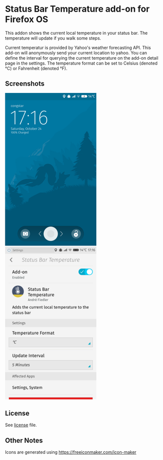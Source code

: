 # Status Bar Temperature add-on for Firefox OS

This addon shows the current local temperature in your status bar. The temperature will update if you walk some steps.

Current temperatur is provided by Yahoo's weather forecasting API. This add-on will anonymously send your current location to yahoo. You can define the interval for querying the current temperature on the add-on detail page in the settings.
The temperature format can be set to Celsius (denoted °C) or Fahrenheit (denoted °F).

## Screenshots

<img src="https://raw.githubusercontent.com/SunboX/fxos_addon_Status_Bar_Temperature/master/screenshots/lockscreen.png" width="300"/> 
<img src="https://raw.githubusercontent.com/SunboX/fxos_addon_Status_Bar_Temperature/master/screenshots/settings.png" width="300"/> 

## License

See [license](https://github.com/SunboX/fxos_addon_Status_Bar_Temperature/blob/master/LICENSE) file.

## Other Notes

Icons are generated using https://freeiconmaker.com/icon-maker
